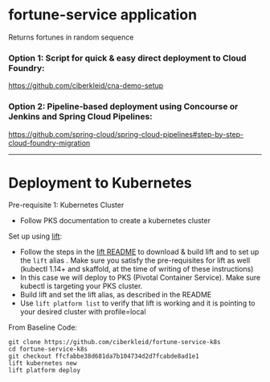 # fortune-service application
Returns fortunes in random sequence

### Option 1: Script for quick & easy direct deployment to Cloud Foundry:

https://github.com/ciberkleid/cna-demo-setup

### Option 2: Pipeline-based deployment using Concourse or Jenkins and Spring Cloud Pipelines:

https://github.com/spring-cloud/spring-cloud-pipelines#step-by-step-cloud-foundry-migration


---

# Deployment to Kubernetes

Pre-requisite 1: Kubernetes Cluster
- Follow PKS documentation to create a kubernetes cluster

Set up using [lift](https://github.com/pivotal/spring-to-cloud/tree/master/lift):
- Follow the steps in the [lift README](https://github.com/pivotal/spring-to-cloud/blob/master/lift/README.adoc) to download & build lift and to set up the `lift` alias . Make sure you satisfy the pre-requisites for lift as well (kubectl 1.14+ and skaffold, at the time of writing of these instructions)
- In this case we will deploy to PKS (Pivotal Container Service). Make sure kubectl is targeting your PKS cluster.
- Build lift and set the lift alias, as described in the README
- Use `lift platform list` to verify that lift is working and it is pointing to your desired cluster with profile=local

From Baseline Code:
```$xslt
git clone https://github.com/ciberkleid/fortune-service-k8s
cd fortune-service-k8s
git checkout ffcfabbe38d681da7b104734d2d7fcabde8ad1e1
lift kubernetes new
lift platform deploy
```